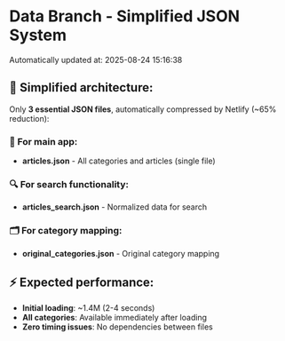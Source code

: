 # Data Branch - Simplified JSON System
Automatically updated at: 2025-08-24 15:16:38

## 🎯 Simplified architecture:
Only **3 essential JSON files**, automatically compressed by Netlify (~65% reduction):

### 📱 For main app:
- **articles.json** - All categories and articles (single file)

### 🔍 For search functionality:
- **articles_search.json** - Normalized data for search

### 🗂️ For category mapping:
- **original_categories.json** - Original category mapping

## ⚡ Expected performance:
- **Initial loading**: ~1.4M (2-4 seconds)
- **All categories**: Available immediately after loading
- **Zero timing issues**: No dependencies between files
